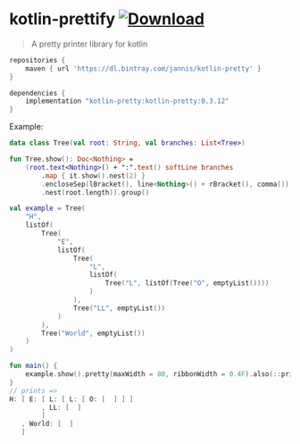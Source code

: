 # kotlin-prettify [ ![Download](https://api.bintray.com/packages/jannis/kotlin-pretty/kotlin-pretty/images/download.svg) ](https://bintray.com/jannis/kotlin-pretty/kotlin-pretty/_latestVersion)
> A pretty printer library for kotlin

```groovy
repositories {
    maven { url 'https://dl.bintray.com/jannis/kotlin-pretty' }
}

dependencies {
    implementation "kotlin-pretty:kotlin-pretty:0.3.12"
}
```

Example:
```kotlin
data class Tree(val root: String, val branches: List<Tree>)

fun Tree.show(): Doc<Nothing> =
    (root.text<Nothing>() + ":".text() softLine branches
        .map { it.show().nest(2) }
        .encloseSep(lBracket(), line<Nothing>() + rBracket(), comma())
        .nest(root.length)).group()

val example = Tree(
    "H",
    listOf(
        Tree(
            "E",
            listOf(
                Tree(
                    "L",
                    listOf(
                        Tree("L", listOf(Tree("O", emptyList())))
                    )
                ),
                Tree("LL", emptyList())
            )
        ),
        Tree("World", emptyList())
    )
)

fun main() {
    example.show().pretty(maxWidth = 80, ribbonWidth = 0.4F).also(::println)
}
// prints =>
H: [ E: [ L: [ L: [ O: [  ] ] ]
        , LL: [  ]
        ]
   , World: [  ]
   ]
```
